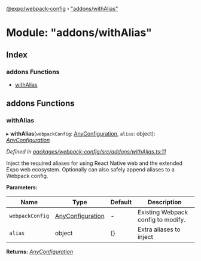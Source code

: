 [@expo/webpack-config](../README.md) › ["addons/withAlias"](_addons_withalias_.md)

# Module: "addons/withAlias"

## Index

### addons Functions

* [withAlias](_addons_withalias_.md#withalias)

## addons Functions

###  withAlias

▸ **withAlias**(`webpackConfig`: [AnyConfiguration](_types_.md#anyconfiguration), `alias`: object): *[AnyConfiguration](_types_.md#anyconfiguration)*

*Defined in [packages/webpack-config/src/addons/withAlias.ts:11](https://github.com/expo/expo-cli/blob/61a3bbc1/packages/webpack-config/src/addons/withAlias.ts#L11)*

Inject the required aliases for using React Native web and the extended Expo web ecosystem. Optionally can also safely append aliases to a Webpack config.

**Parameters:**

Name | Type | Default | Description |
------ | ------ | ------ | ------ |
`webpackConfig` | [AnyConfiguration](_types_.md#anyconfiguration) | - | Existing Webpack config to modify. |
`alias` | object | {} | Extra aliases to inject |

**Returns:** *[AnyConfiguration](_types_.md#anyconfiguration)*
